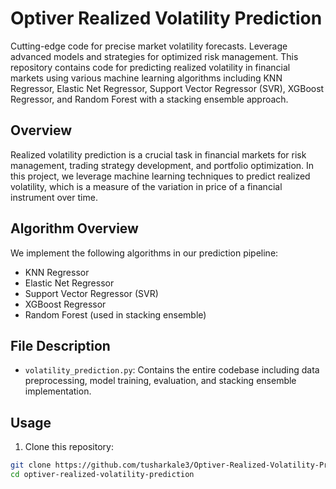 # Optiver Realized Volatility Prediction

Cutting-edge code for precise market volatility forecasts. Leverage advanced models and strategies for optimized risk management.
This repository contains code for predicting realized volatility in financial markets using various machine learning algorithms including KNN Regressor, Elastic Net Regressor, Support Vector Regressor (SVR), XGBoost Regressor, and Random Forest with a stacking ensemble approach.

## Overview

Realized volatility prediction is a crucial task in financial markets for risk management, trading strategy development, and portfolio optimization. In this project, we leverage machine learning techniques to predict realized volatility, which is a measure of the variation in price of a financial instrument over time.

## Algorithm Overview

We implement the following algorithms in our prediction pipeline:

- KNN Regressor
- Elastic Net Regressor
- Support Vector Regressor (SVR)
- XGBoost Regressor
- Random Forest (used in stacking ensemble)

## File Description

- `volatility_prediction.py`: Contains the entire codebase including data preprocessing, model training, evaluation, and stacking ensemble implementation.

## Usage

1. Clone this repository:

```bash
git clone https://github.com/tusharkale3/Optiver-Realized-Volatility-Prediction.git
cd optiver-realized-volatility-prediction
